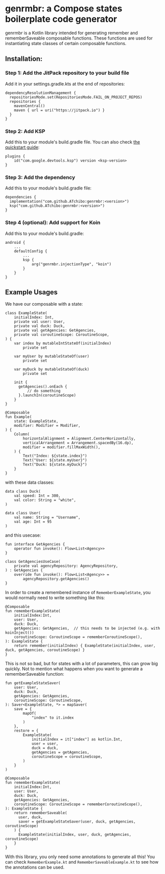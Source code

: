 # genrmbr: a Compose states boilerplate code generator

genrmbr is a Kotlin library intended for generating remember and rememberSaveable composable functions. These functions are used for instantiating state classes of certain composable functions.

## Installation:

### Step 1: Add the JitPack repository to your build file 
Add it in your settings.gradle.kts at the end of repositories:
```
dependencyResolutionManagement {
  repositoriesMode.set(RepositoriesMode.FAIL_ON_PROJECT_REPOS)
  repositories {
    mavenCentral()
    maven { url = uri("https://jitpack.io") }
  }
}
```

### Step 2: Add KSP
Add this to your module's build.gradle file. You can also check [the quickstart guide](https://kotlinlang.org/docs/ksp-quickstart.html):
```
plugins {
    id("com.google.devtools.ksp") version <ksp-version>
}
```

### Step 3: Add the dependency
Add this to your module's build.gradle file:
```
dependencies {
  implementation("com.github.ATchibo:genrmbr:<version>")
  ksp("com.github.ATchibo:genrmbr:<version>")
}
```

### Step 4 (optional): Add support for Koin
Add this to your module's build.gradle:
```
android {
    ...
    defaultConfig {
        ...
        ksp {
            arg("genrmbr.injectionType", "koin")
        }
    }
}
```

## Example Usages
We have our composable with a state:
```
class ExampleState(
    initialIndex: Int,
    private val user: User,
    private val duck: Duck,
    private val getAgencies: GetAgencies,
    private val coroutineScope: CoroutineScope,
) {
    var index by mutableIntStateOf(initialIndex)
        private set

    var myUser by mutableStateOf(user)
        private set

    var myDuck by mutableStateOf(duck)
        private set

    init {
      getAgencies().onEach {
          // do something
      }.launchIn(coroutineScope)
    }
}

@Composable
fun Example(
    state: ExampleState,
    modifier: Modifier = Modifier,
) {
    Column(
        horizontalAlignment = Alignment.CenterHorizontally,
        verticalArrangement = Arrangement.spacedBy(16.dp),
        modifier = modifier.fillMaxWidth(),
    ) {
        Text("Index: ${state.index}")
        Text("User: ${state.myUser}")
        Text("Duck: ${state.myDuck}")
    }
}
```
with these data classes:
```
data class Duck(
    val speed: Int = 300,
    val color: String = "white",
)

data class User(
    val name: String = "Username",
    val age: Int = 95
)
```
and this usecase:
```
fun interface GetAgencies {
    operator fun invoke(): Flow<List<Agency>>
}

class GetAgenciesUseCase(
    private val agencyRepository: AgencyRepository,
) : GetAgencies {
    override fun invoke(): Flow<List<Agency>> =
        agencyRepository.getAgencies()
}
```

In order to create a remembered instance of ```RememberExampleState```, you would normally need to write something like this:
```
@Composable
fun rememberExampleState(
    initialIndex:Int,
    user: User,
    duck: Duck,
    getAgencies: GetAgencies,  // this needs to be injected (e.g. with koinInject())
    coroutineScope: CoroutineScope = rememberCoroutineScope(),
): ExampleState {
    return remember(initialIndex) { ExampleState(initialIndex, user, duck, getAgencies, coroutineScope) }
}
```

This is not so bad, but for states with a lot of parameters, this can grow big quickly. Not to mention what happens when you want to generate a rememberSaveable function:
```
fun getExampleStateSaver(
    user: User,
    duck: Duck,
    getAgencies: GetAgencies,
    coroutineScope: CoroutineScope,
): Saver<ExampleState, *> = mapSaver(
    save = {
        mapOf(
            "index" to it.index
        )
    },
    restore = {
        ExampleState(
            initialIndex = it["index"] as kotlin.Int,
            user = user,
            duck = duck,
            getAgencies = getAgencies,
            coroutineScope = coroutineScope,
        )
    }
)

@Composable
fun rememberExampleState(
    initialIndex:Int,
    user: User,
    duck: Duck,
    getAgencies: GetAgencies,
    coroutineScope: CoroutineScope = rememberCoroutineScope(),
): ExampleState {
    return rememberSaveable(
      user, duck,
      saver = getExampleStateSaver(user, duck, getAgencies, coroutineScope)
    ) {
      ExampleState(initialIndex, user, duck, getAgencies, coroutineScope)
    }
}
```

With this library, you only need some annotations to generate all this!
You can check ```RememberExample.kt``` and ```RememberSaveableExample.kt``` to see how the annotations can be used.
